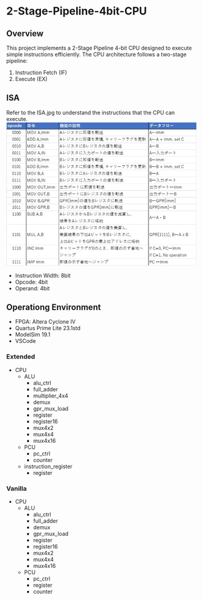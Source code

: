 # 2-Stage-Pipeline-4bit-CPU

## Overview  

This project implements a 2-Stage Pipeline 4-bit CPU designed to execute simple instructions efficiently. The CPU architecture follows a two-stage pipeline:  

1. Instruction Fetch (IF)  
2. Execute (EX)  

## ISA

Refer to the ISA.jpg to understand the instructions that the CPU can execute.  
<img src = "https://github.com/nk12U/2-Stage-Pipeline-4bit-CPU/blob/main/ISA.jpg">

- Instruction Width: 8bit  
- Opcode: 4bit  
- Operand: 4bit  

## Operationg Environment

- FPGA: Altera Cyclone IV  
- Quartus Prime Lite 23.1std  
- ModelSim 19.1
- VSCode

### Extended  

- CPU
  - ALU
    - alu_ctrl
    - full_adder
    - multiplier_4x4
    - demux
    - gpr_mux_load
    - register
    - register16
    - mux4x2
    - mux4x4
    - mux4x16
  - PCU
    - pc_ctrl
    - counter
  - instruction_register
    - register

### Vanilla

- CPU
  - ALU
    - alu_ctrl
    - full_adder
    - demux
    - gpr_mux_load
    - register
    - register16
    - mux4x2
    - mux4x4
    - mux4x16
  - PCU
    - pc_ctrl
    - register
    - counter  
